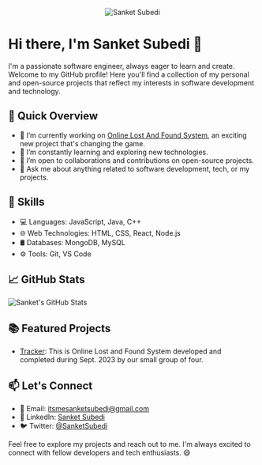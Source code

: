 <p align="center">
  <img src="https://github.com/Sanketsubedi/Sanketsubedi/raw/master/assets/profile.gif" alt="Sanket Subedi">
</p>

# Hi there, I'm Sanket Subedi 👋

I'm a passionate software engineer, always eager to learn and create. Welcome to my GitHub profile! Here you'll find a collection of my personal and open-source projects that reflect my interests in software development and technology.

## 🚀 Quick Overview

- 🔭 I’m currently working on [Online Lost And Found System](https://github.com/Sanketsubedi/Tracker), an exciting new project that's changing the game.
- 🌱 I’m constantly learning and exploring new technologies.
- 👯 I’m open to collaborations and contributions on open-source projects.
- 💬 Ask me about anything related to software development, tech, or my projects.

## 🧰 Skills

- 💻 Languages: JavaScript, Java, C++
- 🌐 Web Technologies: HTML, CSS, React, Node.js
- 🛢️ Databases: MongoDB, MySQL
- ⚙️ Tools: Git, VS Code

## 📈 GitHub Stats

![Sanket's GitHub Stats](https://github-readme-stats.vercel.app/api?username=Sanketsubedi&show_icons=true&theme=dark)

## 📚 Featured Projects

- [Tracker](https://github.com/Sanketsubedi/Tracker): This is Online Lost and Found System developed and completed during Sept. 2023 by our small group of four.

## 📫 Let's Connect

- 📧 Email: itsmesanketsubedi@gmail.com
- 💼 LinkedIn: [Sanket Subedi](https://www.linkedin.com/in/sanketsubedi/](https://www.linkedin.com/in/sanket-subedi-8a3307189/))
- 🐦 Twitter: [@SanketSubedi](https://twitter.com/SUPERSTAR_YT100)

Feel free to explore my projects and reach out to me. I'm always excited to connect with fellow developers and tech enthusiasts. 😄
